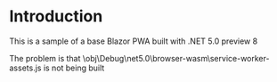 # Introduction 
This is a sample of a base Blazor PWA built with .NET 5.0 preview 8

The problem is that \obj\Debug\net5.0\browser-wasm\service-worker-assets.js is not being built
